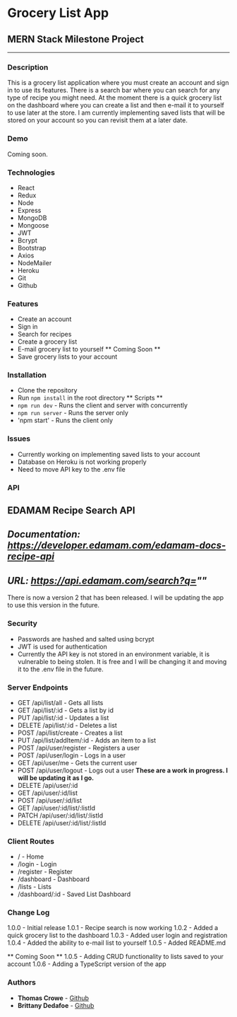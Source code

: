 # **Grocery List App**
## **MERN Stack Milestone Project** 
---
### Description
This is a grocery list application where you must create an account and sign in to use its features.  There is a search bar where you can search for any type of recipe you might need.  At the moment there is a quick grocery list on the dashboard where you can create a list and then e-mail it to yourself to use later at the store.  I am currently implementing saved lists that will be stored on your account so you can revisit them at a later date.

### Demo
Coming soon.
### Technologies
- React
- Redux
- Node
- Express
- MongoDB
- Mongoose
- JWT
- Bcrypt
- Bootstrap
- Axios
- NodeMailer
- Heroku
- Git
- Github
### Features
- Create an account
- Sign in
- Search for recipes
- Create a grocery list
- E-mail grocery list to yourself
** Coming Soon **
- Save grocery lists to your account
### Installation
- Clone the repository
- Run `npm install` in the root directory
** Scripts **
- `npm run dev` - Runs the client and server with concurrently
- `npm run server` - Runs the server only
- 'npm start' - Runs the client only
### Issues
- Currently working on implementing saved lists to your account
- Database on Heroku is not working properly
- Need to move API key to the .env file

### API
**EDAMAM Recipe Search API**
---
*Documentation: https://developer.edamam.com/edamam-docs-recipe-api*
---
*URL: https://api.edamam.com/search?q=""*
---
There is now a version 2 that has been released.  I will be updating the app to use this version in the future.

### Security
- Passwords are hashed and salted using bcrypt
- JWT is used for authentication
- Currently the API key is not stored in an environment variable, it is vulnerable to being stolen. It is free and I will be changing it and moving it to the .env file in the future.

### Server Endpoints
- GET /api/list/all - Gets all lists
- GET /api/list/:id - Gets a list by id
- PUT /api/list/:id - Updates a list
- DELETE /api/list/:id - Deletes a list
- POST /api/list/create - Creates a list
- PUT /api/list/addItem/:id - Adds an item to a list
- POST /api/user/register - Registers a user
- POST /api/user/login - Logs in a user
- GET /api/user/me - Gets the current user
- POST /api/user/logout - Logs out a user
**These are a work in progress.  I will be updating it as I go.**
- DELETE /api/user/:id
- GET /api/user/:id/list
- POST /api/user/:id/list
- GET /api/user/:id/list/:listId
- PATCH /api/user/:id/list/:listId
- DELETE /api/user/:id/list/:listId

### Client Routes
- / - Home
- /login - Login
- /register - Register
- /dashboard - Dashboard
- /lists - Lists
- /dashboard/:id - Saved List Dashboard

### Change Log
1.0.0 - Initial release
1.0.1 - Recipe search is now working
1.0.2 - Added a quick grocery list to the dashboard
1.0.3 - Added user login and registration
1.0.4 - Added the ability to e-mail list to yourself
1.0.5 - Added README.md

** Coming Soon **
1.0.5 - Adding CRUD functionality to lists saved to your account
1.0.6 - Adding a TypeScript version of the app

### Authors
- **Thomas Crowe** - [Github](www.github.com/wtcrowe4)
- **Brittany Dedafoe** - [Github](www.github.com/bdedafoe)








